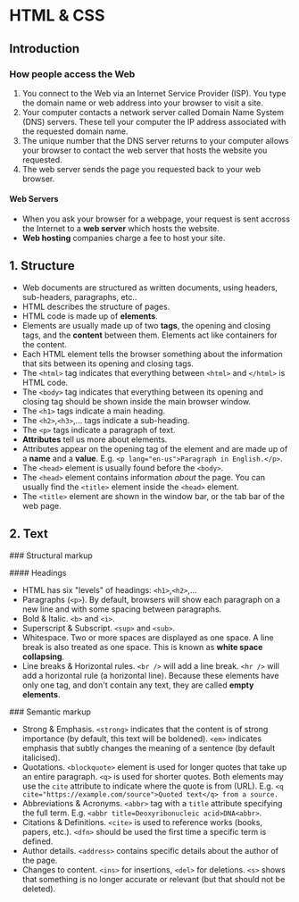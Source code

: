 # HTML & CSS

## Introduction

### How people access the Web
1. You connect to the Web via an Internet Service Provider (ISP). You type the domain name or web address into your browser to visit a site.
2. Your computer contacts a network server called Domain Name System (DNS) servers. These tell your computer the IP address associated with the requested domain name.
3. The unique number that the DNS server returns to your computer allows your browser to contact the web server that hosts the website you requested.
4. The web server sends the page you requested back to your web browser.

#### Web Servers
- When you ask your browser for a webpage, your request is sent accross the Internet to a **web server** which hosts the website.
- **Web hosting** companies charge a fee to host your site.

## 1. Structure
- Web documents are structured as written documents, using headers, sub-headers, paragraphs, etc..
- HTML describes the structure of pages.
- HTML code is made up of **elements**.
- Elements are usually made up of two **tags**, the opening and closing tags, and the **content** between them. Elements act like containers for the content.
- Each HTML element tells the browser something about the information that sits between its opening and closing tags.
- The `<html>` tag indicates that everything between `<html>` and `</html>` is HTML code.
- The `<body>` tag indicates that everything between its opening and closing tag should be shown inside the main browser window.
- The `<h1>` tags indicate a main heading.
- The `<h2>`,`<h3>`,... tags indicate a sub-heading.
- The `<p>` tags indicate a paragraph of text.
- **Attributes** tell us more about elements.
- Attributes appear on the opening tag of the element and are made up of a **name** and a **value**. E.g. `<p lang="en-us">Paragraph in English.</p>`.
- The `<head>` element is usually found before the `<body>`.
- The `<head>` element contains information *about* the page. You can usually find the `<title>` element inside the `<head>` element.
- The `<title>` element are shown in the window bar, or the tab bar of the web page.

## 2. Text

### Structural markup

#### Headings
- HTML has six "levels" of headings: `<h1>`,`<h2>`,...
- Paragraphs (`<p>`). By default, browsers will show each paragraph on a new line and with some spacing between paragraphs.
- Bold & Italic. `<b>` and `<i>`.
- Superscript & Subscript. `<sup>` and `<sub>`.
- Whitespace. Two or more spaces are displayed as one space. A line break is also treated as one space. This is known as **white space collapsing**.
- Line breaks & Horizontal rules. `<br />` will add a line break. `<hr />` will add a horizontal rule (a horizontal line). Because these elements have only one tag, and don't contain any text, they are called **empty elements**. 

### Semantic markup
- Strong & Emphasis. `<strong>` indicates that the content is of strong importance (by default, this text will be boldened). `<em>` indicates emphasis that subtly changes the meaning of a sentence (by default italicised).
- Quotations. `<blockquote>` element is used for longer quotes that take up an entire paragraph. `<q>` is used for shorter quotes. Both elements may use the `cite` attribute to indicate where the quote is from (URL). E.g. `<q cite="https://example.com/source">Quoted text</q> from a source.`
- Abbreviations & Acronyms. `<abbr>` tag with a `title` attribute specifying the full term. E.g. `<abbr title=Deoxyribonucleic acid>DNA<abbr>`.
- Citations & Definitions. `<cite>` is used to reference works (books, papers, etc.). `<dfn>` should be used the first time a specific term is defined.
- Author details. `<address>` contains specific details about the author of the page.
- Changes to content. `<ins>` for insertions, `<del>` for deletions. `<s>` shows that something is no longer accurate or relevant (but that should not be deleted).
